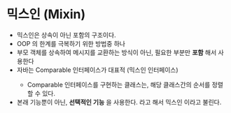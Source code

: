 # 믹스인 (Mixin)
- 믹스인은 상속이 아닌 포함의 구조이다.
- OOP 의 한계를 극복하기 위한 방법중 하나
- 부모 객체를 상속하여 메시지를 교환하는 방식이 아닌, 필요한 부분만 **포함** 해서 사용한다
- 자바는 Comparable<T> 인터페이스가 대표적 (믹스인 인터페이스)
    - Comparable 인터페이스를 구현하는 클래스는, 해당 클래스간의 순서를 정렬할 수 있다.
- 본래 기능뿐이 아닌, **선택적인 기능** 을 사용한다. 라고 해서 믹스인 이라고 불린다.